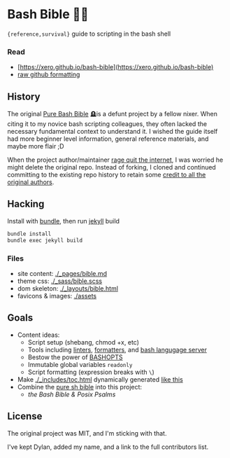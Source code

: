 # Bash Bible 🐚📖
`{reference,survival}` guide to scripting in the bash shell

### Read

* [https://xero.github.io/bash-bible](https://xero.github.io/bash-bible)
* [raw github formatting](https://github.com/xero/bash-bible/blob/gh-pages/_pages/bible.md)

## History
The original [Pure Bash Bible](https://github.com/dylanaraps/pure-bash-bible) 🪦is a defunt project by a fellow nixer. When citing it to my novice bash scripting colleagues, they often lacked the necessary fundamental context to understand it. I wished the guide itself had more beginner level information, general reference materials, and maybe more flair ;D

When the project author/maintainer [rage quit the internet](https://github.com/dylanaraps/dylanaraps/commit/811599cc564418e242f23a11082299323e7f62f8), I was worried he might delete the original repo. Instead of forking, I cloned and continued committing to the existing repo history to retain some [credit to all the original authors](https://github.com/xero/bash-bible/graphs/contributors).

## Hacking
Install with [bundle](https://bundler.io), then run [jekyll](https://jekyllrb.com) build

```sh
bundle install
bundle exec jekyll build
```

### Files
* site content: [./_pages/bible.md](_pages/bible.md)
* theme css: [./_sass/bible.scss](_sass/bible.scss)
* dom skeleton: [./_layouts/bible.html](_layouts/bible.html)
* favicons & images: [./assets](assets)

## Goals
* Content ideas:
    * Script setup (shebang, chmod +x, etc)
    * Tools including [linters](https://github.com/koalaman/shellcheck), [formatters](https://github.com/mvdan/sh#shfmt), and [bash langugage server](https://github.com/bash-lsp/bash-language-server)
    * Bestow the power of [BASHOPTS](https://www.gnu.org/software/bash/manual/html_node/The-Shopt-Builtin.html)
    * Immutable global variables `readonly`
    * Script formatting (expression breaks with `\`)
* Make [./_includes/toc.html](_includes/toc.html) dynamically generated [like this](https://ranvir.xyz/blog/creating-table-of-content-in-jekyll-blog-without-plugin/)
* Combine the [pure sh bible](https://github.com/dylanaraps/pure-sh-bible) into this project:
    * _the Bash Bible & Posix Psalms_

## License
The original project was MIT, and I'm sticking with that.

I've kept Dylan, added my name, and a link to the full contributors list.
